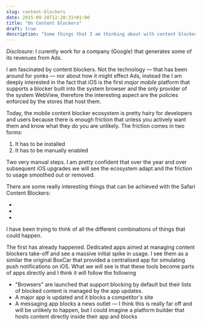 ```yaml
---
slug: content-blockers
date: 2015-09-28T12:20:31+01:00
title: "On Content blockers"
draft: true
description: "Some things that I am thinking about with content blockers."
---
```


*Disclosure*: I curently work for a company (Google) that generates some of its 
revenues from Ads.

I am fascinated by content blockers. Not the technology &mdash; that has been
around for yonks &mdash; nor about how it might effect Ads, instead the I am deeply
interested in the fact that iOS is the first *major mobile* platform that supports a blocker built 
into the system browser and the only provider of the system WebView, therefore 
the interesting aspect are the policies enforced by the stores that host them.

Today, the mobile content blocker ecosystem is pretty hairy for developers and 
users because there is enough friction that unless you actively want them and know what they 
do you are unlikely. The friction comes in two forms:

1. It has to be installed 
2. It has to be manually enabled

Two very manual steps. I am pretty confident that over the year and over subsequent iOS 
upgrades we will see the ecosystem adapt and the friction to usage smoothed out or removed.

There are some really interesting things that can be achieved with the Safari Content
Blockers:

*
*
*

I have been trying to think of all the different combinations of things that could 
happen.

The first has already happened. Dedicated apps aimed at managing content blockers take-off 
and see a massive initial spike in usage.  I see them as a similar the original BoxCar that 
provided a centralised app for simulating push notifications on iOS.  What we will see 
is that these tools become parts of apps directly and I think it will follow the following

* "Browsers" are launched that support blocking by default but their lists of 
  blocked content is managed by the app updates.
* A major app is updated and it blocks a competitor's site
* A messaging app blocks a news outlet &mdash; I think this is really far off and will be unlikely to 
  happen, but I could imagine a platform builder that hosts content directly inside their app
  and blocks 